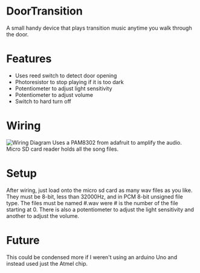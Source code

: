 # DoorTransition
A small handy device that plays transition music anytime you walk through the door.
# Features
* Uses reed switch to detect door opening
* Photoresistor to stop playing if it is too dark
* Potentiometer to adjust light sensitivity
* Potentiometer to adjust volume
* Switch to hard turn off
# Wiring
![Wiring Diagram](https://i.imgur.com/tuCnKeq.png)
Uses a PAM8302 from adafruit to amplify the audio.
Micro SD card reader holds all the song files.
# Setup
After wiring, just load onto the micro sd card as many wav files as you like. They must be 8-bit, less than 32000Hz, and in PCM 8-bit unsigned file type. The files must be named #.wav were # is the number of the file starting at 0.
There is also a potentiometer to adjust the light sensitivity and another to adjust the volume.
# Future
This could be condensed more if I weren't using an arduino Uno and instead used just the Atmel chip.
